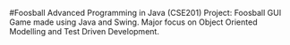 #Foosball
Advanced Programming in Java (CSE201) Project: Foosball GUI Game made using Java and Swing. 
Major focus on Object Oriented Modelling and Test Driven Development.

